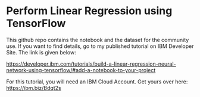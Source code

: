 # Perform Linear Regression using TensorFlow

This github repo contains the notebook and the dataset for the community use. If you want to find details, go to my published tutorial on IBM Developer Site.
The link is given below:

https://developer.ibm.com/tutorials/build-a-linear-regression-neural-network-using-tensorflow/#add-a-notebook-to-your-project

For this tutorial, you will need an IBM Cloud Account. Get yours over here: https://ibm.biz/Bdqt2s
